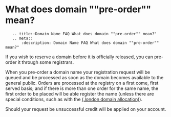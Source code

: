# What does domain ""pre-order"" mean?

```eval_rst
   .. title::Domain Name FAQ What does domain ""pre-order"" mean?"
   .. meta::
       :description: Domain Name FAQ What does domain ""pre-order"" mean?"
```


If you wish to reserve a domain before it is officially released, you can pre-order it through some registrars.


When you pre-order a domain name your registration request will be queued and be processed as soon as the domain becomes available to the general public. Orders are processed at the registry on a first come, first served basis; and if there is more than one order for the same name, the first order to be placed will be able register the name (unless there are special conditions, such as with the [(.london domain allocation)](https://my.ukfast.co.uk/faq/view/1307.html)).


Should your request be unsuccessful credit will be applied on your account.

